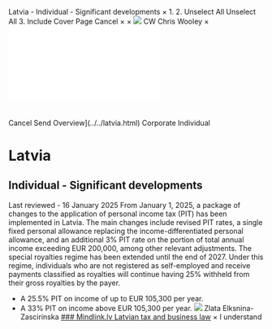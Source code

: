 Latvia - Individual - Significant developments
×
1.
2.
Unselect All
Unselect All
3.
Include Cover Page
Cancel
×
×
![](../../-/media/world-wide-tax-summaries/attachments/global---chris-wooley.ashx%3Frev=ac5e5f3223b34096b1afc2a6009c7320&revision=ac5e5f32-23b3-4096-b1af-c2a6009c7320&hash=859B7ADC84DC2CBEC9760E9E6EE7DE6D0A8BFCDF)
CW
Chris Wooley
×
![](significant-developments.html)
######
Cancel
Send
Overview](../../latvia.html)
Corporate
Individual
# Latvia
## Individual - Significant developments
Last reviewed - 16 January 2025
From January 1, 2025, a package of changes to the application of personal income tax (PIT) has been implemented in Latvia. The main changes include revised PIT rates, a single fixed personal allowance replacing the income-differentiated personal allowance, and an additional 3% PIT rate on the portion of total annual income exceeding EUR 200,000, among other relevant adjustments.
The special royalties regime has been extended until the end of 2027. Under this regime, individuals who are not registered as self-employed and receive payments classified as royalties will continue having 25% withheld from their gross royalties by the payer.
- A 25.5% PIT on income of up to EUR 105,300 per year.
- A 33% PIT on income above EUR 105,300 per year.
![](../../-/media/world-wide-tax-summaries/attachments/latvia---zlata_elksnina-zascirinska.ashx%3Frev=19e242eccd9c44bfaffa896f3d56be2d&revision=19e242ec-cd9c-44bf-affa-896f3d56be2d&hash=25E19670B1F07ACF0BE6589A63496CC9B2A68B71)
Zlata Elksnina-Zascirinska
[### Mindlink.lv
Latvian tax and business law](http://www.nodoklis.lv/en/)
×
I understand